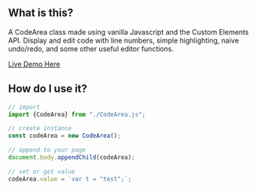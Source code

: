 ## What is this?
A CodeArea class made using vanilla Javascript and the Custom Elements API. Display and edit code with line numbers, simple highlighting, naive undo/redo, and some other useful editor functions.

[Live Demo Here](https://shootTheLuck.github.io/CustomElements/CodeArea)

## How do I use it?
```javascript
// import
import {CodeArea} from "./CodeArea.js";

// create instance
const codeArea = new CodeArea();

// append to your page
document.body.appendChild(codeArea);

// set or get value
codeArea.value = `var t = "test";`;

```
